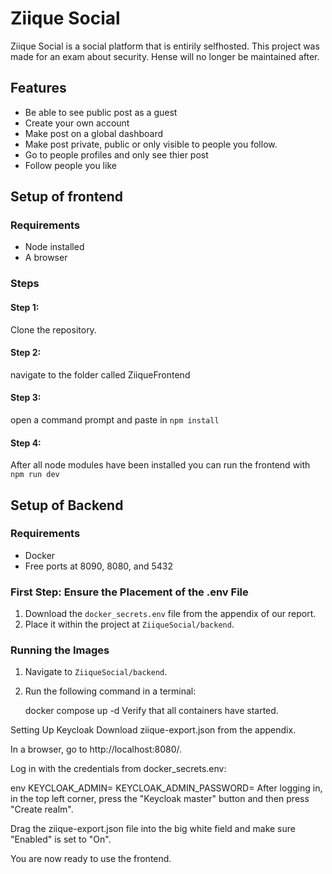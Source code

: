 
# Ziique Social

Ziique Social is a social platform that is entirily selfhosted.
This project was made for an exam about security. Hense will no longer be maintained after.

## Features
- Be able to see public post as a guest
- Create your own account
- Make post on a global dashboard
- Make post private, public or only visible to people you follow.
- Go to people profiles and only see thier post
- Follow people you like


## Setup of frontend

### Requirements
- Node installed
- A browser

### Steps
#### Step 1:
Clone the repository.
#### Step 2:
navigate to the folder called ZiiqueFrontend
#### Step 3:
open a command prompt and paste in ```npm install```
#### Step 4:
After all node modules have been installed you can run the frontend with ```npm run dev```

## Setup of Backend

### Requirements
- Docker
- Free ports at 8090, 8080, and 5432

### First Step: Ensure the Placement of the .env File
1. Download the `docker_secrets.env` file from the appendix of our report.
2. Place it within the project at `ZiiqueSocial/backend`.

### Running the Images
1. Navigate to `ZiiqueSocial/backend`.
2. Run the following command in a terminal:

   docker compose up -d
Verify that all containers have started.

Setting Up Keycloak
Download ziique-export.json from the appendix.

In a browser, go to http://localhost:8080/.

Log in with the credentials from docker_secrets.env:

env
KEYCLOAK_ADMIN=
KEYCLOAK_ADMIN_PASSWORD=
After logging in, in the top left corner, press the "Keycloak master" button and then press "Create realm".

Drag the ziique-export.json file into the big white field and make sure "Enabled" is set to "On".

You are now ready to use the frontend.
